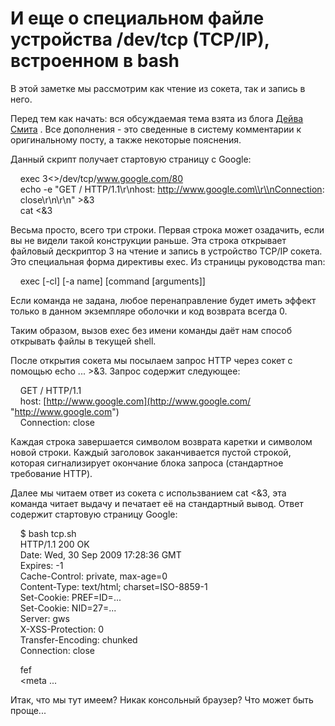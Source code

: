 # И еще о специальном файле устройства /dev/tcp (TCP/IP), встроенном в bash

В этой заметке мы рассмотрим как чтение из сокета, так и запись в него.

Перед тем как начать: вся обсуждаемая тема взята из блога [Дейва Смита](http://thesmithfam.org/blog) . Все дополнения - это сведенные в систему комментарии к оригинальному посту, а также некоторые пояснения.

Данный скрипт получает стартовую страницу с Google:

    exec 3<>/dev/tcp/www.google.com/80  
    echo -e "GET / HTTP/1.1\\r\\nhost: http://www.google.com\\r\\nConnection:     close\\r\\n\\r\\n" >&3  
    cat <&3

Весьма просто, всего три строки. Первая строка может озадачить, если вы не видели такой конструкции раньше. Эта строка открывает файловый дескриптор 3 на чтение и запись в устройство TCP/IP сокета. Это специальная форма директивы exec. Из страницы руководства man:

    exec \[-cl\] \[-a name\] \[command \[arguments\]\]

Если команда не задана, любое перенаправление будет иметь эффект только в данном экземпляре оболочки и код возврата всегда 0.

Таким образом, вызов exec без имени команды даёт нам способ открывать файлы в текущей shell.

После открытия сокета мы посылаем запрос HTTP через сокет с помощью echo ... >&3. Запрос содержит следующее:

    GET / HTTP/1.1  
    host: [http://www.google.com](http://www.google.com/ "http://www.google.com")   
    Connection: close

Каждая строка завершается символом возврата каретки и символом новой строки. Каждый заголовок заканчивается пустой строкой, которая сигнализирует окончание блока запроса (стандартное требование HTTP).

Далее мы читаем ответ из сокета с использванием cat <&3, эта команда читает выдачу и печатает её на стандартный вывод. Ответ содержит стартовую страницу Google:

    $ bash tcp.sh  
    HTTP/1.1 200 OK  
    Date: Wed, 30 Sep 2009 17:28:36 GMT  
    Expires: -1  
    Cache-Control: private, max-age=0  
    Content-Type: text/html; charset=ISO-8859-1  
    Set-Cookie: PREF=ID=...  
    Set-Cookie: NID=27=...  
    Server: gws  
    X-XSS-Protection: 0  
    Transfer-Encoding: chunked  
    Connection: close

    fef  
    <!doctype html><html><head><meta ...

Итак, что мы тут имеем? Никак консольный браузер? Что может быть проще...